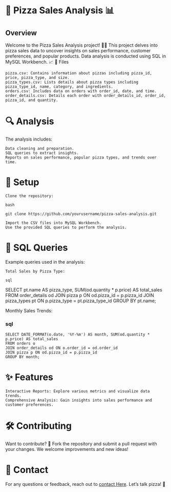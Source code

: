 # 🍕 Pizza Sales Analysis 📊
## Overview

Welcome to the Pizza Sales Analysis project! 🍕🎉 This project delves into pizza sales data to uncover insights on sales performance, customer preferences, and popular products. Data analysis is conducted using SQL in MySQL Workbench. 📈
📂 Files

    pizza.csv: Contains information about pizzas including pizza_id, price, pizza_type, and size.
    pizza_types.csv: Lists details about pizza types including pizza_type_id, name, category, and ingredients.
    orders.csv: Includes data on orders with order_id, date, and time.
    order_details.csv: Details each order with order_details_id, order_id, pizza_id, and quantity.

# 🔍 Analysis

The analysis includes:

    Data cleaning and preparation.
    SQL queries to extract insights.
    Reports on sales performance, popular pizza types, and trends over time.

# 🚀 Setup

    Clone the repository:

    bash

    git clone https://github.com/yourusername/pizza-sales-analysis.git

    Import the CSV files into MySQL Workbench.
    Use the provided SQL queries to perform the analysis.

# 📝 SQL Queries
Example queries used in the analysis:

    Total Sales by Pizza Type:

    sql

SELECT pt.name AS pizza_type, SUM(od.quantity * p.price) AS total_sales
FROM order_details od
JOIN pizza p ON od.pizza_id = p.pizza_id
JOIN pizza_types pt ON p.pizza_type = pt.pizza_type_id
GROUP BY pt.name;

Monthly Sales Trends:

 ### sql

    SELECT DATE_FORMAT(o.date, '%Y-%m') AS month, SUM(od.quantity * p.price) AS total_sales
    FROM orders o
    JOIN order_details od ON o.order_id = od.order_id
    JOIN pizza p ON od.pizza_id = p.pizza_id
    GROUP BY month;

# ✨ Features

    Interactive Reports: Explore various metrics and visualize data trends.
    Comprehensive Analysis: Gain insights into sales performance and customer preferences.

# 🛠️ Contributing

Want to contribute? 🎨 Fork the repository and submit a pull request with your changes. We welcome improvements and new ideas!

# 📧 Contact

For any questions or feedback, reach out to [contact Here](uttamkumargupta000@gmail.com). Let’s talk pizza! 🍕